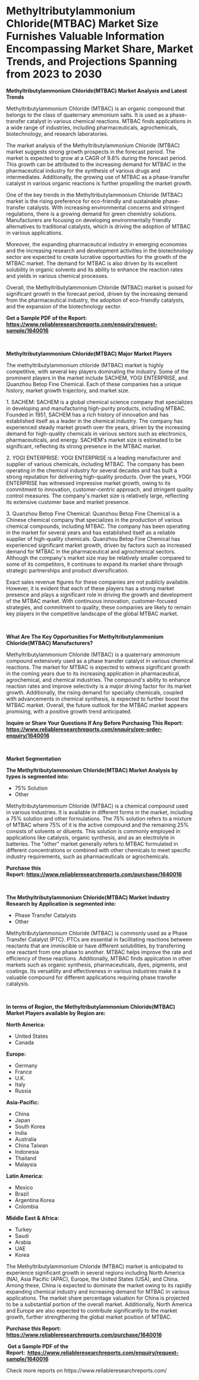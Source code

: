 <p><h1>Methyltributylammonium Chloride(MTBAC) Market Size Furnishes Valuable Information Encompassing Market Share, Market Trends, and Projections Spanning from 2023 to 2030</h1></p><p><strong>Methyltributylammonium Chloride(MTBAC) Market Analysis and Latest Trends</strong></p>
<p><p>Methyltributylammonium Chloride (MTBAC) is an organic compound that belongs to the class of quaternary ammonium salts. It is used as a phase-transfer catalyst in various chemical reactions. MTBAC finds applications in a wide range of industries, including pharmaceuticals, agrochemicals, biotechnology, and research laboratories.</p><p>The market analysis of the Methyltributylammonium Chloride (MTBAC) market suggests strong growth prospects in the forecast period. The market is expected to grow at a CAGR of 9.8% during the forecast period. This growth can be attributed to the increasing demand for MTBAC in the pharmaceutical industry for the synthesis of various drugs and intermediates. Additionally, the growing use of MTBAC as a phase-transfer catalyst in various organic reactions is further propelling the market growth.</p><p>One of the key trends in the Methyltributylammonium Chloride (MTBAC) market is the rising preference for eco-friendly and sustainable phase-transfer catalysts. With increasing environmental concerns and stringent regulations, there is a growing demand for green chemistry solutions. Manufacturers are focusing on developing environmentally friendly alternatives to traditional catalysts, which is driving the adoption of MTBAC in various applications.</p><p>Moreover, the expanding pharmaceutical industry in emerging economies and the increasing research and development activities in the biotechnology sector are expected to create lucrative opportunities for the growth of the MTBAC market. The demand for MTBAC is also driven by its excellent solubility in organic solvents and its ability to enhance the reaction rates and yields in various chemical processes.</p><p>Overall, the Methyltributylammonium Chloride (MTBAC) market is poised for significant growth in the forecast period, driven by the increasing demand from the pharmaceutical industry, the adoption of eco-friendly catalysts, and the expansion of the biotechnology sector.</p></p>
<p><strong>Get a Sample PDF of the Report:&nbsp; <a href="https://www.reliableresearchreports.com/enquiry/request-sample/1640016">https://www.reliableresearchreports.com/enquiry/request-sample/1640016</a></strong></p>
<p>&nbsp;</p>
<p><strong>Methyltributylammonium Chloride(MTBAC) Major Market Players</strong></p>
<p><p>The methyltributylammonium chloride (MTBAC) market is highly competitive, with several key players dominating the industry. Some of the prominent players in the market include SACHEM, YOGI ENTERPRISE, and Quanzhou Betop Fine Chemical. Each of these companies has a unique history, market growth trajectory, and market size.</p><p>1. SACHEM: SACHEM is a global chemical science company that specializes in developing and manufacturing high-purity products, including MTBAC. Founded in 1951, SACHEM has a rich history of innovation and has established itself as a leader in the chemical industry. The company has experienced steady market growth over the years, driven by the increasing demand for high-quality chemicals in various sectors such as electronics, pharmaceuticals, and energy. SACHEM's market size is estimated to be significant, reflecting its strong presence in the MTBAC market.</p><p>2. YOGI ENTERPRISE: YOGI ENTERPRISE is a leading manufacturer and supplier of various chemicals, including MTBAC. The company has been operating in the chemical industry for several decades and has built a strong reputation for delivering high-quality products. Over the years, YOGI ENTERPRISE has witnessed impressive market growth, owing to its commitment to innovation, customer-centric approach, and stringent quality control measures. The company's market size is relatively large, reflecting its extensive customer base and market presence.</p><p>3. Quanzhou Betop Fine Chemical: Quanzhou Betop Fine Chemical is a Chinese chemical company that specializes in the production of various chemical compounds, including MTBAC. The company has been operating in the market for several years and has established itself as a reliable supplier of high-quality chemicals. Quanzhou Betop Fine Chemical has experienced significant market growth, driven by factors such as increased demand for MTBAC in the pharmaceutical and agrochemical sectors. Although the company's market size may be relatively smaller compared to some of its competitors, it continues to expand its market share through strategic partnerships and product diversification.</p><p>Exact sales revenue figures for these companies are not publicly available. However, it is evident that each of these players has a strong market presence and plays a significant role in driving the growth and development of the MTBAC market. With continuous innovation, customer-focused strategies, and commitment to quality, these companies are likely to remain key players in the competitive landscape of the global MTBAC market.</p></p>
<p>&nbsp;</p>
<p><strong>What Are The Key Opportunities For Methyltributylammonium Chloride(MTBAC) Manufacturers?</strong></p>
<p><p>Methyltributylammonium Chloride (MTBAC) is a quaternary ammonium compound extensively used as a phase transfer catalyst in various chemical reactions. The market for MTBAC is expected to witness significant growth in the coming years due to its increasing application in pharmaceutical, agrochemical, and chemical industries. The compound's ability to enhance reaction rates and improve selectivity is a major driving factor for its market growth. Additionally, the rising demand for specialty chemicals, coupled with advancements in chemical synthesis, is expected to further boost the MTBAC market. Overall, the future outlook for the MTBAC market appears promising, with a positive growth trend anticipated.</p></p>
<p><strong>Inquire or Share Your Questions If Any Before Purchasing This Report: <a href="https://www.reliableresearchreports.com/enquiry/pre-order-enquiry/1640016">https://www.reliableresearchreports.com/enquiry/pre-order-enquiry/1640016</a></strong></p>
<p>&nbsp;</p>
<p><strong>Market Segmentation</strong></p>
<p><strong>The Methyltributylammonium Chloride(MTBAC) Market Analysis by types is segmented into:</strong></p>
<p><ul><li>75% Solution</li><li>Other</li></ul></p>
<p><p>Methyltributylammonium Chloride (MTBAC) is a chemical compound used in various industries. It is available in different forms in the market, including a 75% solution and other formulations. The 75% solution refers to a mixture of MTBAC where 75% of it is the active compound and the remaining 25% consists of solvents or diluents. This solution is commonly employed in applications like catalysis, organic synthesis, and as an electrolyte in batteries. The "other" market generally refers to MTBAC formulated in different concentrations or combined with other chemicals to meet specific industry requirements, such as pharmaceuticals or agrochemicals.</p></p>
<p><strong>Purchase this Report:&nbsp;<a href="https://www.reliableresearchreports.com/purchase/1640016">https://www.reliableresearchreports.com/purchase/1640016</a></strong></p>
<p>&nbsp;</p>
<p><strong>The Methyltributylammonium Chloride(MTBAC) Market Industry Research by Application is segmented into:</strong></p>
<p><ul><li>Phase Transfer Catalysts</li><li>Other</li></ul></p>
<p><p>Methyltributylammonium Chloride (MTBAC) is commonly used as a Phase Transfer Catalyst (PTC). PTCs are essential in facilitating reactions between reactants that are immiscible or have different solubilities, by transferring one reactant from one phase to another. MTBAC helps improve the rate and efficiency of these reactions. Additionally, MTBAC finds application in other markets such as organic synthesis, pharmaceuticals, dyes, pigments, and coatings. Its versatility and effectiveness in various industries make it a valuable compound for different applications requiring phase transfer catalysis.</p></p>
<p>&nbsp;</p>
<p><strong>In terms of Region, the Methyltributylammonium Chloride(MTBAC) Market Players available by Region are:</strong></p>
<p>
    <p> <strong> North America: </strong>
        <ul>
            <li>United States</li>
            <li>Canada</li>
        </ul>
        </p> 
    <p> <strong> Europe: </strong>
        <ul>
            <li>Germany</li>
            <li>France</li>
            <li>U.K.</li>
            <li>Italy</li>
            <li>Russia</li>
        </ul>
        </p> 
    <p> <strong> Asia-Pacific: </strong>
        <ul>
            <li>China</li>
            <li>Japan</li>
            <li>South Korea</li>
            <li>India</li>
            <li>Australia</li>
            <li>China Taiwan</li>
            <li>Indonesia</li>
            <li>Thailand</li>
            <li>Malaysia</li>
        </ul>
        </p> 
    <p> <strong> Latin America: </strong>
        <ul>
            <li>Mexico</li>
            <li>Brazil</li>
            <li>Argentina Korea</li>
            <li>Colombia</li>
        </ul>
        </p> 
    <p> <strong> Middle East & Africa: </strong>
        <ul>
            <li>Turkey</li>
            <li>Saudi</li>
            <li>Arabia</li>
            <li>UAE</li>
            <li>Korea</li>
        </ul>
    </p>
    </p>
<p><p>The Methyltributylammonium Chloride (MTBAC) market is anticipated to experience significant growth in several regions including North America (NA), Asia Pacific (APAC), Europe, the United States (USA), and China. Among these, China is expected to dominate the market owing to its rapidly expanding chemical industry and increasing demand for MTBAC in various applications. The market share percentage valuation for China is projected to be a substantial portion of the overall market. Additionally, North America and Europe are also expected to contribute significantly to the market growth, further strengthening the global market position of MTBAC.</p></p>
<p><strong>Purchase this Report: <a href="https://www.reliableresearchreports.com/purchase/1640016">https://www.reliableresearchreports.com/purchase/1640016</a></strong></p>
<p>&nbsp;<strong>Get a Sample PDF of the Report:&nbsp;&nbsp;<a href="https://www.reliableresearchreports.com/enquiry/request-sample/1640016">https://www.reliableresearchreports.com/enquiry/request-sample/1640016</a></strong></p>
<p><strong></strong></p>
<p>Check more reports on https://www.reliableresearchreports.com/</p>